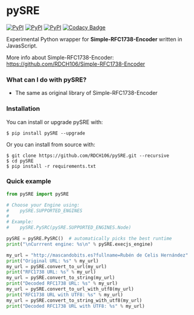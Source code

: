 # pySRE

[![PyPI](https://img.shields.io/pypi/v/pySRE.svg)](https://pypi.python.org/pypi/pySRE)
[![PyPI](https://img.shields.io/pypi/pyversions/pySRE.svg)](https://pypi.python.org/pypi/pySRE)
[![PyPI](https://img.shields.io/pypi/l/pySRE.svg)](https://github.com/RDCH106/pySRE/blob/master/LICENSE)
[![Codacy Badge](https://api.codacy.com/project/badge/Grade/3c484020aae54e939eb6624087ccfd27)](https://www.codacy.com/app/RDCH106/pySRE?utm_source=github.com&utm_medium=referral&utm_content=RDCH106/pySRE&utm_campaign=badger)

Experimental Python wrapper for **Simple-RFC1738-Encoder** written in JavasScript.

More info about Simple-RFC1738-Encoder: https://github.com/RDCH106/Simple-RFC1738-Encoder

### What can I do with pySRE?

- The same as original library of Simple-RFC1738-Encoder

### Installation

You can install or upgrade pySRE with:

`$ pip install pySRE --upgrade`

Or you can install from source with:

```
$ git clone https://github.com/RDCH106/pySRE.git --recursive
$ cd pySRE
$ pip install -r requirements.txt
```

### Quick example

```python
from pySRE import pySRE

# Choose your Engine using:
#    pySRE.SUPPORTED_ENGINES
#
# Example:
#    pySRE.PySRC(pySRE.SUPPORTED_ENGINES.Node)

pySRE = pySRE.PySRC()  # automatically picks the best runtime
print("\nCurrrent engine: %s\n" % pySRE.execjs_engine)

my_url = "http://mascandobits.es?fullname=Rubén de Celis Hernández"
print("Original URL: %s" % my_url)
my_url = pySRE.convert_to_url(my_url)
print("RFC1738 URL: %s" % my_url)
my_url = pySRE.convert_to_string(my_url)
print("Decoded RFC1738 URL: %s" % my_url)
my_url = pySRE.convert_to_url_with_utf8(my_url)
print("RFC1738 URL with UTF8: %s" % my_url)
my_url = pySRE.convert_to_string_with_utf8(my_url)
print("Decoded RFC1738 URL with UTF8: %s" % my_url)

```
